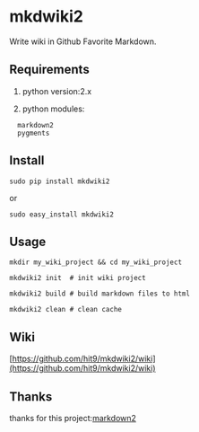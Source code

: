 mkdwiki2
========

Write wiki in Github Favorite Markdown.

Requirements
------------
1. python version:2.x

2. python modules:

```
  markdown2
  pygments
```

Install
-------

```
sudo pip install mkdwiki2
```
or 

```
sudo easy_install mkdwiki2
```
Usage
-----

```
mkdir my_wiki_project && cd my_wiki_project

mkdwiki2 init  # init wiki project

mkdwiki2 build # build markdown files to html

mkdwiki2 clean # clean cache
```

Wiki
----

[https://github.com/hit9/mkdwiki2/wiki](https://github.com/hit9/mkdwiki2/wiki)

Thanks
------

thanks for this project:[markdown2](https://github.com/trentm/python-markdown2)
